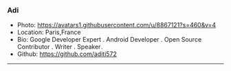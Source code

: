 ### Adi
- Photo: https://avatars1.githubusercontent.com/u/8867121?s=460&v=4
- Location: Paris,France
- Bio: Google Developer Expert . Android Developer . Open Source Contributor . Writer . Speaker . 
- Github: https://github.com/aditi572
***

